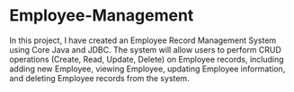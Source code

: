 # Employee-Management

 In this project, I have created an Employee Record Management System using Core Java and JDBC. The system
            will allow users to perform CRUD operations (Create, Read, Update, Delete) on Employee records, including
            adding new Employee, viewing Employee, updating Employee information, and deleting Employee records from
            the system.
